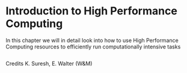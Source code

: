 # Introduction to High Performance Computing

In this chapter we will in detail look into how to use High Performance Computing resources to efficiently run computationally intensive tasks

```{tableofcontents}
```

Credits K. Suresh, E. Walter (W&M)